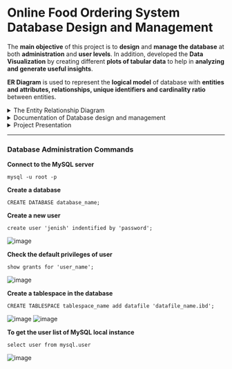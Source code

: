 # Online Food Ordering System Database Design and Management

The **main objective** of this project is to **design** and **manage the database** at both **administration** and **user levels**. In addition, developed the **Data Visualization** by creating different **plots of tabular data** to help in **analyzing and generate useful insights**. 

**ER Diagram** is used to represent the **logical model** of database with **entities and attributes, relationships, unique identifiers and cardinality ratio** between entities. 

<details>
<summary>The Entity Relationship Diagram</summary>
  
![updated_food_order](https://user-images.githubusercontent.com/35762778/165653104-0ac84a25-97dd-4dbd-a9e1-6744e2367c2e.png)
</details>

<details>
<summary>Documentation of Database design and management</summary>
   
  [Database Design Document](https://github.com/Nisarg2612/MySQL-Project/blob/main/CS540_Online_Food_Order_Project.pdf)
</details>

<details>
<summary>Project Presentation</summary>
  
  [Google Slides Presentation](https://github.com/Nisarg2612/MySQL-Project/blob/main/CS_540_Online_Food_Order_Project.pdf)
</details>

---
### Database Administration Commands

**Connect to the MySQL server**
```
mysql -u root -p
```

**Create a database**
```
CREATE DATABASE database_name;
```

**Create a new user**
```
create user 'jenish' indentified by 'password';
```
![image](https://user-images.githubusercontent.com/35762778/165655429-41223b6f-4ee8-4537-bd77-6d67fbb42e68.png)

**Check the default privileges of user**
```
show grants for 'user_name';
```
![image](https://user-images.githubusercontent.com/35762778/165655537-ad1b6635-7e21-47ca-99d5-35111a679993.png)

**Create a tablespace in the database**
```
CREATE TABLESPACE tablespace_name add datafile 'datafile_name.ibd';
```
![image](https://user-images.githubusercontent.com/35762778/165655623-f081e7ec-c8da-4602-90d9-3c768a6974d1.png)
![image](https://user-images.githubusercontent.com/35762778/165655628-ce450ab1-9e26-4cd3-a6fc-9cb19f230d4d.png)

**To get the user list of MySQL local instance**
```
select user from mysql.user
```
![image](https://user-images.githubusercontent.com/35762778/165655692-787a6d71-fd21-4246-ba41-b48105af88b5.png)

